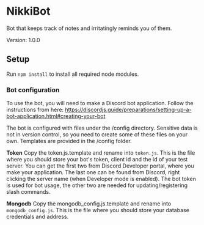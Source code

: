 # NikkiBot
Bot that keeps track of notes and irritatingly reminds you of them.

Version: 1.0.0

## Setup
Run `npm install` to install all required node modules.

### Bot configuration
To use the bot, you will need to make a Discord bot application. Follow the instructions from here: https://discordjs.guide/preparations/setting-up-a-bot-application.html#creating-your-bot

The bot is configured with files under the /config directory. Sensitive data is not in version control, so you need to create some of these files on your own. Templates are provided in the /config folder.

**Token**
Copy the token.js.template and rename into `token.js`. This is the file where you should store your bot's token, client id and the id of your test server. You can get the first two from Discord Developer portal, where you make your application. The last one can be found from Discord, right clicking the server name (when Developer mode is enabled). The bot token is used for bot usage, the other two are needed for updating/registering slash commands.

**Mongodb**
Copy the mongodb_config.js.template and rename into `mongodb_config.js`. This is the file where you should store your database credentials and address.